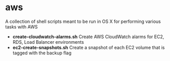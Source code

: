 aws
=======

A collection of shell scripts meant to be run in OS X for performing various tasks with AWS

- **create-cloudwatch-alarms.sh** Create AWS CloudWatch alarms for EC2, RDS, Load Balancer environments
- **ec2-create-snapshots.sh** Create a snapshot of each EC2 volume that is tagged with the backup flag